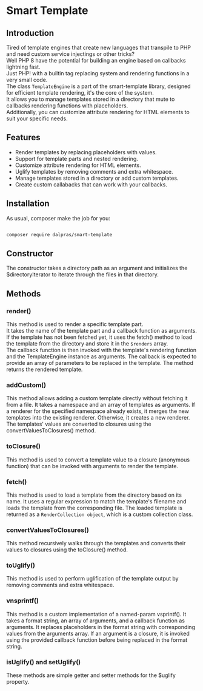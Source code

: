 Smart Template
===============

## Introduction

Tired of template engines that create new languages that transpile to PHP and need custom service injectings or other tricks?  
Well PHP 8 have the potential for building an engine based on callbacks lightning fast.  
Just PHP! with a builtin tag replacing system and rendering functions in a very small code.  
The class `TemplateEngine` is a part of the smart-template library, designed for efficient template rendering, it's the core of the system.   
It allows you to manage templates stored in a directory that mute to callbacks rendering functions with placeholders.  
Additionally, you can customize attribute rendering for HTML elements to suit your specific needs.  

## Features

- Render templates by replacing placeholders with values.
- Support for template parts and nested rendering.
- Customize attribute rendering for HTML elements.
- Uglify templates by removing comments and extra whitespace.
- Manage templates stored in a directory or add custom templates.
- Create custom callabacks that can work with your callbacks.

## Installation

As usual, composer make the job for you:

```bash

composer require dalpras/smart-template

```

## Constructor

The constructor takes a directory path as an argument and initializes the $directoryIterator to iterate through the files in that directory.

## Methods

### render()

This method is used to render a specific template part.  
It takes the name of the template part and a callback function as arguments.  
If the template has not been fetched yet, it uses the fetch() method to load the template from the directory and store it in the `$renders` array.  
The callback function is then invoked with the template's rendering function and the TemplateEngine instance as arguments. The callback is expected to provide an array of parameters to be replaced in the template.
The method returns the rendered template.


### addCustom()

This method allows adding a custom template directly without fetching it from a file.
It takes a namespace and an array of templates as arguments.
If a renderer for the specified namespace already exists, it merges the new templates into the existing renderer. Otherwise, it creates a new renderer.
The templates' values are converted to closures using the convertValuesToClosures() method.

### toClosure()

This method is used to convert a template value to a closure (anonymous function) that can be invoked with arguments to render the template.

### fetch()

This method is used to load a template from the directory based on its name.
It uses a regular expression to match the template's filename and loads the template from the corresponding file.
The loaded template is returned as a `RenderCollection object`, which is a custom collection class.

### convertValuesToClosures()

This method recursively walks through the templates and converts their values to closures using the toClosure() method.

### toUglify()

This method is used to perform uglification of the template output by removing comments and extra whitespace.

### vnsprintf()

This method is a custom implementation of a named-param vsprintf().
It takes a format string, an array of arguments, and a callback function as arguments.
It replaces placeholders in the format string with corresponding values from the arguments array.
If an argument is a closure, it is invoked using the provided callback function before being replaced in the format string.

### isUglify() and setUglify()

These methods are simple getter and setter methods for the $uglify property.